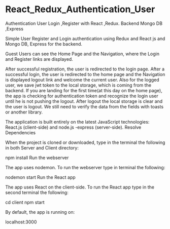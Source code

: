 # React_Redux_Authentication_User
Authentication User Login ,Register with React ,Redux. Backend Mongo DB ,Express

Simple User Register and Login authentication using Redux and React js and Mongo DB, Express for the backend.

Guest Users can see the Home Page and the Navigation, where the Login and Register links are displayed.

After successful registration, the user is redirected to the login page.
After a successful login, the user is redirected to the home page and the Navigation is displayed logout link and welcome the current user.
Also for the logged user, we save jwt token to the local storage, which is coming from the backend.
If you are landing for the first time(at this day on the home page),
the app is checking for authentication token and recognize the login user until he is not pushing the logout.
After logout the local storage is clear and the user is logout.
We still need to verify the data from the fields with toasts or another library.

The application is built entirely on the latest JavaScript technologies: React.js (client-side) and node.js -express (server-side).
Resolve Dependencies

When the project is cloned or downloaded, type in the terminal the following in both Server and Client directory:

npm install
Run the webserver

The app uses nodemon. To run the webserver type in terminal the following:

nodemon start
Run the React app

The app uses React on the client-side. To run the React app type in the second terminal the following:

cd client
npm start

By default, the app is running on:

localhost:3000

